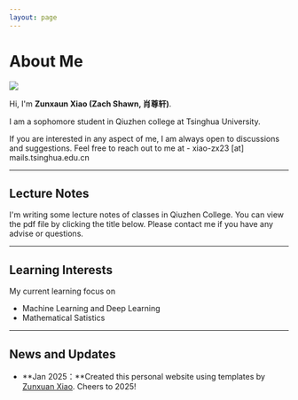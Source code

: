 ```yaml
---
layout: page
---
```


# About Me

<img src="https://xzxmath.github.io/zunxuan.jpg" class="floatpic">

Hi, I'm  **Zunxaun Xiao (Zach Shawn, 肖尊轩)**.<br>

I am a sophomore student in Qiuzhen college at Tsinghua University.

If you are interested in any aspect of me, I am always open to discussions and suggestions. Feel free to reach out to me at - xiao-zx23 [at] mails.tsinghua.edu.cn

---

## Lecture Notes

I'm writing some lecture notes of classes in Qiuzhen College. You can view the pdf file by clicking the title below. Please contact me if you have any advise or questions.



---
## Learning Interests

<!-- **<font color="#990000">I am actively seeking a PhD position for 2027 Fall admission. If you have any information, please contact me!</font>** -->
<!-- <br> -->

My current learning focus on 

- Machine Learning and Deep Learning
- Mathematical Satistics



---

## News and Updates

- **Jan 2025：**Created this personal website using templates by [Zunxuan Xiao](https://caihanlin.com/). Cheers to 2025!

